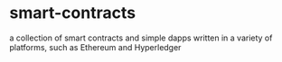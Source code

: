 # smart-contracts
a collection of smart contracts and simple dapps written in a variety of platforms, such as Ethereum and Hyperledger
